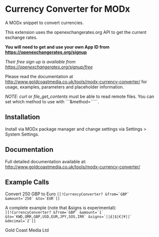 Currency Converter for MODx
========================

A MODx snippet to convert currencies.

This extension uses the openexchangerates.org API to get the current exchange rates. 

**You will need to get and use your own App ID from https://openexchangerates.org/signup**

*Their free sign up is available from https://openexchangerates.org/signup/free*

Please read the documentation at http://www.goldcoastmedia.co.uk/tools/modx-currency-converter/
for usage, examples, parameters and placeholder information.

*NOTE*: *curl* or *file_get_contents* must be able to read remote files. You
can set which method to use with ```&method=`````.

Installation
-----------
Install via MODx package manager and change settings via Settings > System Settings.


Documentation
------------
Full detailed documentation available at:
http://www.goldcoastmedia.co.uk/tools/modx-currency-converter/

Example Calls
-------------
Convert 250 GBP to Euro
```[[!CurrencyConverter? &from=`GBP` &amount=`250` &to=`EUR`]]```

A complete example (note that &signs is experimental):
```[[!CurrencyConverter? &from=`GBP` &amount=`1` &to=`KWD,OMR,GBP,USD,EUR,JPY,SOS,IRR` &signs=`||£|$|€|¥||`  &decimal=`2`]]```

Gold Coast Media Ltd
